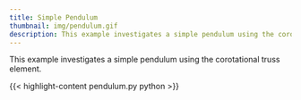 ```yaml
---
title: Simple Pendulum
thumbnail: img/pendulum.gif
description: This example investigates a simple pendulum using the corotational truss element.
---
```


This example investigates a simple pendulum using
the corotational truss element.

{{< highlight-content pendulum.py python >}}

